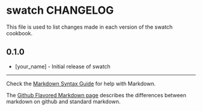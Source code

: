 swatch CHANGELOG
================

This file is used to list changes made in each version of the swatch cookbook.

0.1.0
-----
- [your_name] - Initial release of swatch

- - -
Check the [Markdown Syntax Guide](http://daringfireball.net/projects/markdown/syntax) for help with Markdown.

The [Github Flavored Markdown page](http://github.github.com/github-flavored-markdown/) describes the differences between markdown on github and standard markdown.
